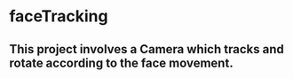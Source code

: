 # faceTracking
## This project involves a Camera which tracks and rotate according to the face movement.
